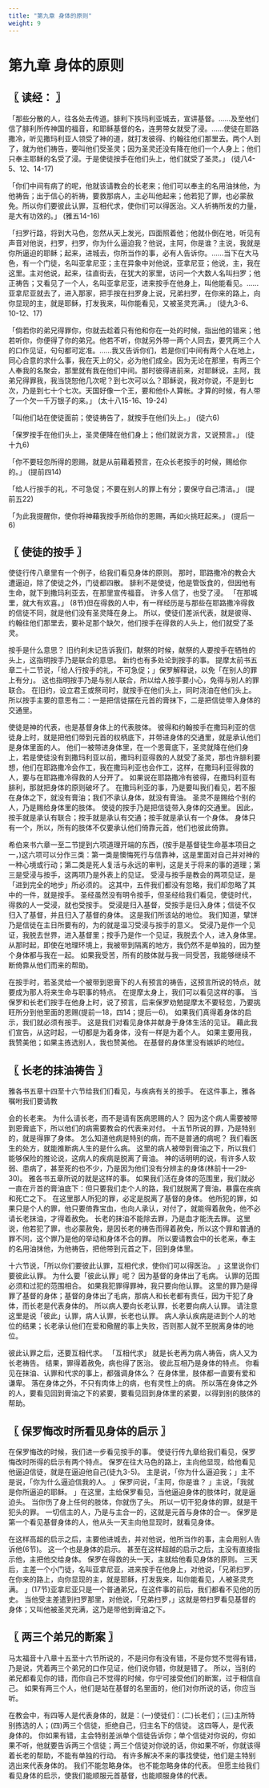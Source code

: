 ```yaml
---
title: "第九章 身体的原则"
weight: 9
---
```


# 第九章 身体的原则


## 〖 读经： 〗

「那些分散的人，往各处去传道。腓利下抶玛利亚城去，宣讲基督。……及至他们信了腓利所传神国的福音，和耶稣基督的名，连男带女就受了浸。……使徒在耶路撒冷，听见撒玛利亚人领受了神的道，就打发彼得、约翰往他们那里去。两个人到了，就为他们祷告，要叫他们受圣灵；因为圣灵还没有降在他们一个人身上；他们只奉主耶稣的名受了浸。于是使徒按手在他们头上，他们就受了圣灵。」
(徒八4-5、12、14-17)

「你们中间有病了的呢，他就该请教会的长老来；他们可以奉主的名用油抹他，为他祷告；出于信心的祈祷，要救那病人，主必叫他起来；他若犯了罪，也必蒙赦免。所以你们要彼此认罪，互相代求，使你们可以得医治。义人祈祷所发的力量，是大有功效的。」
(雅五14-16)

「扫罗行路，将到大马色，忽然从天上发光，四面照着他；他就仆倒在地，听见有声音对他说，扫罗，扫罗，你为什么逼迫我？他说，主阿，你是谁？主说，我就是你所逼迫的耶稣；起来，进城去，你所当作的事，必有人告诉你。……当下在大马色，有一个门徒，名叫亚拿尼亚；主在异象中对他说，亚拿尼亚；他说，主，我在这里。主对他说，起来，往直街去，在犹大的家里，访问一个大数人名叫扫罗；他正祷告；又看见了一个人，名叫亚拿尼亚，进来按手在他身上，叫他能看见。……亚拿尼亚就去了，进入那家，把手按在扫罗身上说，兄弟扫罗，在你来的路上，向你显现的主，就是耶稣，打发我来，叫你能看见，又被圣灵充满。」
(徒九3-6、10-12、17)

「倘若你的弟兄得罪你，你就去趁着只有他和你在一处的时候，指出他的错来；他若听你，你便得了你的弟兄。他若不听，你就另外带一两个人同去，要凭两三个人的口作见证，句句都可定准。……我又告诉你们，若是你们中间有两个人在地上，同心合意的求什么事，我在天上的父，必为他们成全。因为无论在那里，有两三个人奉我的名聚会，那里就有我在他们中间。那时彼得进前来，对耶稣说，主阿，我弟兄得罪我，我当饶恕他几次呢？到七次可以么？耶稣说，我对你说，不是到七次，乃是到七十个七次。天国好像一个王，要和他仆人算帐。才算的时候，有人带了一个欠一千万银子的来。」
(太十八15-16、19-24)

「叫他们站在使徒面前；使徒祷告了，就按手在他们头上。」
(徒六6)

「保罗按手在他们头上，圣灵便降在他们身上；他们就说方言，又说预言。」
(徒十九6)

「你不要轻忽所得的恩赐，就是从前藉着预言，在众长老按手的时候，赐给你的。」
(提前四14)

「给人行按手的礼，不可急促；不要在别人的罪上有分；要保守自己清洁。」
(提前五22)

「为此我提醒你，使你将神藉我按手所给你的恩赐，再如火挑旺起来。」
(提后一6)

## 〖 使徒的按手 〗

使徒行传八章里有一个例子，给我们看见身体的原则。
那时，耶路撒冷的教会大遭逼迫，除了使徒之外，门徒都四散。
腓利不是使徒，他是管饭食的，但因他有生命，就下到撒玛利亚去，在那里宣传福音。
许多人信了，也受了浸。
「在那城里，就大有欢喜。」
(8节)但在得救的人中，有一样经历是与那些在耶路撒冷得救的信徒不同，就是他们没有圣灵降在身上。
所以，使徒们差派代表，就是彼得、约翰往他们那里去，要补足那个缺欠，他们按手在得救的人头上，他们就受了圣灵。

按手是什么意思？
旧约利未记告诉我们，献祭的时候，献祭的人要按手在牺牲的头上，这指明按手乃是联合的意思。
新约也有多处论到按手的事。
提摩太前书五章二十二节说，「给人行按手的礼，不可急促；」保罗解释说，以免「在别人的罪上有分」。
这也指明按手乃是与别人联合，所以给人按手要小心，免得与别人的罪联合。
在旧约，设立君王或祭司时，就按手在他们头上，同时浇油在他们头上。
所以按手主要的意思有二：一是把信徒摆在元首的膏抹下，二是把信徒带入身体的交通里。

使徒是神的代表，也是基督身体上的代表肢体。
彼得和约翰按手在撒玛利亚的信徒身上时，就是把他们带到元首的权柄底下，并带进身体的交通里，就是承认他们是身体里面的人。
他们一被带进身体里，在一个恩膏底下，圣灵就降在他们身上，若是使徒没有到撒玛利亚以前，撒玛利亚得救的人就受了圣灵，那也许腓利要想，他们在耶路撒冷会作工，我在撒玛利亚也会作工，这样，在撒玛利亚得救的人，要与在耶路撒冷得救的人分开了。
如果说在耶路撒冷有彼得，在撒玛利亚有腓利，那就把身体的原则破坏了。
在撒玛利亚的事，乃是要叫我们看见，若不服在身体之下，就没有膏油；我们不承认身体，就没有膏油。
圣灵不是赐给个别的人，乃是赐给身体里的肢体。
使徒的按手乃是把信徒带入身体的交通里。
因此，按手就是承认有联合；按手就是承认有交通；按手就是承认有一个身体。
身体只有一个，所以，所有的肢体不仅要承认他们倚靠元首，他们也彼此倚靠。

希伯来书六章一至二节提到六项道理开端的东西，(按手是基督徒生命基本项目之一，)这六项可以分作三类：第一类是懊悔死行与信靠神，这是里面对自己并对神的一种心境或行动；第二类是死人复活与永远的审判，这是关于将来的事的道理；第三是受浸与按手，这两项乃是外表上的见证。
受浸与按手是教会的两项见证，是「进到完全的地步」所必须的。
这其中，五件我们都没有忽略，我们却忽略了其中的一件，就是按手。
圣经虽然没有明令按手，但圣经给我们看见，使徒时代，得救的人一受浸，就也受按手。
受浸是归入基督，受按手是归入身体；信徒不仅归入了基督，并且归入了基督的身体。
这是我们所该站的地位。
我们知道，擘饼乃是信徒在主日所要有的，为的就是温习受浸与按手的意义。
受浸乃是作一个见证，我脱去世界，进入基督里；按手乃是作一个见证，我脱去个人，进入身体里。
从那时起，即使在地理环境上，我被带到隔离的地方，我仍然不是单独的，因为整个身体都与我在一起。
如果我受苦，所有的肢体就与我一同受苦，我能够继续不断倚靠从他们而来的帮助。

在按手时，若圣灵给一个被带到恩膏下的人有预言的祷告，这预言所说的特点，就要成为那人将来生命与职事的特点。
在提摩太身上，我们可以看见这样的事。
当保罗和长老们按手在他身上时，说了预言，后来保罗劝勉提摩太不要轻忽，乃要挑旺所分到他里面的恩赐(提前一18，四14；提后一6)。
如果我们真得着身体的启示，我们就必须有按手。
这是我们对看见身体并献身于身体生活的见证。
藉此我们宣告，从这时起，一切都是为着身体，没有一样是为着个人。
如果主要用我，我赞美他；如果主拣选别人，我也赞美他。
在基督的身体里没有嫉妒的地位。

## 〖 长老的抹油祷告 〗

雅各书五章十四至十六节给我们们看见，与疾病有关的按手。
在这件事上，雅各嘱咐我们要请教

会的长老来。
为什么请长老，而不是请有医病恩赐的人？
因为这个病人需要被带到恩膏底下，所以他们的病需要教会的代表来对付。
十五节所说的罪，乃是特别的，就是得罪了身体。
怎么知道他病是特别的病，而不是普通的病呢？
我们看医生的处方，就能推断病人生的是什么病。
这里的病人被带到膏油之下，所以我们能够保险的推论说，这病人的疾病是脱离了膏油。
神的话明明的说，有许多人软弱、患病了，甚至死的也不少，乃是因为他们没有分辨主的身体(林前十一29-30)。
雅各书五章所说的就是这样的事。
如果我们活在身体的范围里，我们就必一直在亓首的膏油底下：但只要我们走个人的路，我们就脱离了膏油，暴露在疾病和死亡之下。
在这里那人所犯的罪，必定是脱离了基督的身体。
他所犯的罪，如果只是个人的罪，他只要倚靠宝血，也向人承认，对付了，就能得着赦免，他不必请长老抹油，才得着赦免。
长老的抹油不能除去罪，乃是血才能洗去罪。
这里说，他若犯了罪，也必蒙赦免，是因长老的祷告而得着赦免，所以这个罪和普通的罪不同，这个罪乃是他的举动和身体不合的罪。
所以要请教会中的长老来，奉主的名用油抹他，为他祷告，把他带到元首之下，回到身体里。

十六节说，「所以你们要彼此认罪，互相代求，使你们可以得医治。
」这里说你们要彼此认罪。
为什么要「彼此认罪」呢？
因为基督的身体出了毛病。
认罪的范围必须和过犯的范围相合。
如果我犯罪得罪神，我只要向他认罪。
这里的罪乃是得罪了基督的身体；基督的身体出了毛病，那病人和长老都有责任，因为干犯了身体，而长老是代表身体的。
所以病人要向长老认罪，长老要向病人认罪。
请注意这里是说「彼此」认罪，病人认罪，长老也认罪。
病人承认疾病是进到个人的地位的结果；长老承认他们在爱和儆醒的事上失败，否则那人就不至脱离身体的地位。

彼此认罪之后，还要互相代求。
「互相代求」
就是长老再为病人祷告，病人又为长老祷告。
结果，罪得着赦免，病也得了医治。
彼此互相乃是身体的特点。
你看见在抹油、认罪和代求的事上，都强调身体么？
在身体里，肢体都一直要有爱和谦卑。
落在身体之外，不只有肉体上的病，也有灵性上的病。
所以落在身体之外的人，要看见回到膏油之下的紧要，要看见回到身体里的紧要，以得到别的肢体的帮助。

## 〖 保罗悔改时所看见身体的启示 〗

在保罗悔改的时候，我们进一步看见按手的事。
使徒行传九章给我们看见，保罗悔改时所得的启示有两个特点。
保罗在往大马色的路上，主向他显现，给他看见他逼迫信徒，就是在逼迫他自己(徒九3-5)。
主是说，「你为什么逼迫我；」主不是说，「你为什么逼迫信我的人。
」保罗问说，「主阿，你是谁？
」主说，「我就是你所逼迫的耶稣。
」在这里，主给保罗看见，当他逼迫身体的肢体时，就是逼迫头。
当你伤了身上任何的肢体，你就伤了头。
所以一切干犯身体的罪，就是干犯头的罪。
一切信主的人，乃是与主合一的，这就是元首与身体的合一。
保罗是第一个看见基督身体的人，他从头一天主向他显现时，就看见身体。

在这样高超的启示之后，主要他进城去，并对他说，他所当作的事，主会用别人告诉他(6节)。
这一个也是身体的启示。
甚至在这样超越的启示之后，主没有直接指示他，主把他交给身体。
保罗在得救的头一天，主就给他看见身体的原则。
三天后，主差一个小门徒，名叫亚拿尼亚，进来按手在他身上，对他说，「兄弟扫罗，在你来的路上，向你显现的主，就是耶稣，打发我来，叫你能看见，人被圣灵充满。
」(17节)亚拿尼亚只是一个普通弟兄，在这件事的前后，我们都看不见他的历史。
当他受主差遣到扫罗那里，对他说，「兄弟扫罗，」这就是带扫罗看见基督的身体；又叫他被圣灵充满，这乃是带他到膏油之下。

## 〖 两三个弟兄的断案 〗

马太福音十八章十五至十六节所说的，不是问你有没有错，不是你觉不觉得有错，乃是说，凭着两三个弟兄的口作见证，他们说你错，你就是错了。
所以，当别的弟兄都看见你的错，而你自己不觉得的时候，你宁可接受他们的断案，过于相信自己。
如果有两三个人，他们是站在基督的名里面的，他们对你所说的话，你应当听。

在教会中，有四等人是代表身体的，就是：(一)使徒们：(二)长老们；(三)主所特别拣选的人；(四)两三个信徒，拒绝自己，归主名下的信徒。
这四等人，是代表身体的。
你如果有错，主会特别差派单个信徒告诉你；单个信徒对你说的，你如果不听，他就要告诉两三个信徒；两三个信徒对你说的话，你如果不听，你就该得着长老的帮助，不能有单独的行动。
有许多解决不来的事找使徒，他们是主特别选出来代表身体的。
我们不能忽略身体。
也不能忽略身体的代表。
但愿主给我们看见身体的启示，使我们能顺服元首基督，也能顺服身体的代表。
